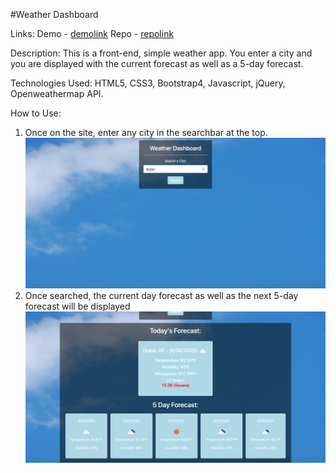 #Weather Dashboard

Links:
Demo - [demolink](https://loganveik.github.io/weatherdashboard)
Repo - [repolink](https://github.com/loganveik/weatherdashboard)

Description:
This is a front-end, simple weather app. You enter a city and you are displayed with the current forecast as well as a 5-day forecast.

Technologies Used:
HTML5, CSS3, Bootstrap4, Javascript, jQuery, Openweathermap API.

How to Use:
1) Once on the site, enter any city in the searchbar at the top.
![dubaiex](ex1.png)
2) Once searched, the current day forecast as well as the next 5-day forecast will be displayed
![dubaidisplay](ex2.png)